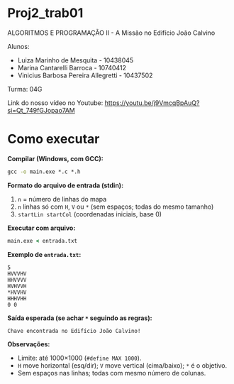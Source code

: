 # Proj2_trab01
ALGORITMOS E PROGRAMAÇÃO II -  A Missão no Edifício João Calvino

Alunos: 
  - Luiza Marinho de Mesquita - 10438045
  - Marina Cantarelli Barroca - 10740412
  - Vinicius Barbosa Pereira Allegretti - 10437502

Turma: 04G

Link do nosso vídeo no Youtube: https://youtu.be/j9VmcqBpAuQ?si=Qt_749fGJopao7AM

# Como executar

**Compilar (Windows, com GCC):**

```bat
gcc -o main.exe *.c *.h
```

**Formato do arquivo de entrada (stdin):**

1. `n` = número de linhas do mapa
2. `n` linhas só com `H`, `V` ou `*` (sem espaços; todas do mesmo tamanho)
3. `startLin startCol` (coordenadas iniciais, base 0)

**Executar com arquivo:**

```bat
main.exe < entrada.txt
```

**Exemplo de `entrada.txt`:**

```
5
HVVVHV
HHVVVV
HVHVVH
*HVVHV
HHHVHH
0 0
```

**Saída esperada (se achar `*` seguindo as regras):**

```
Chave encontrada no Edifício João Calvino!
```

**Observações:**

* Limite: até 1000×1000 (`#define MAX 1000`).
* `H` move horizontal (esq/dir); `V` move vertical (cima/baixo); `*` é o objetivo.
* Sem espaços nas linhas; todas com mesmo número de colunas.

